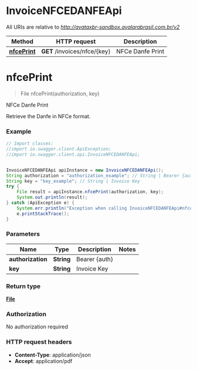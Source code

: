 # InvoiceNFCEDANFEApi

All URIs are relative to *http://avataxbr-sandbox.avalarabrasil.com.br/v2*

Method | HTTP request | Description
------------- | ------------- | -------------
[**nfcePrint**](InvoiceNFCEDANFEApi.md#nfcePrint) | **GET** /invoices/nfce/{key} | NFCe Danfe Print


<a name="nfcePrint"></a>
# **nfcePrint**
> File nfcePrint(authorization, key)

NFCe Danfe Print

Retrieve the Danfe in NFCe format. 

### Example
```java
// Import classes:
//import io.swagger.client.ApiException;
//import io.swagger.client.api.InvoiceNFCEDANFEApi;


InvoiceNFCEDANFEApi apiInstance = new InvoiceNFCEDANFEApi();
String authorization = "authorization_example"; // String | Bearer {auth}
String key = "key_example"; // String | Invoice Key
try {
    File result = apiInstance.nfcePrint(authorization, key);
    System.out.println(result);
} catch (ApiException e) {
    System.err.println("Exception when calling InvoiceNFCEDANFEApi#nfcePrint");
    e.printStackTrace();
}
```

### Parameters

Name | Type | Description  | Notes
------------- | ------------- | ------------- | -------------
 **authorization** | **String**| Bearer {auth} |
 **key** | **String**| Invoice Key |

### Return type

[**File**](File.md)

### Authorization

No authorization required

### HTTP request headers

 - **Content-Type**: application/json
 - **Accept**: application/pdf

